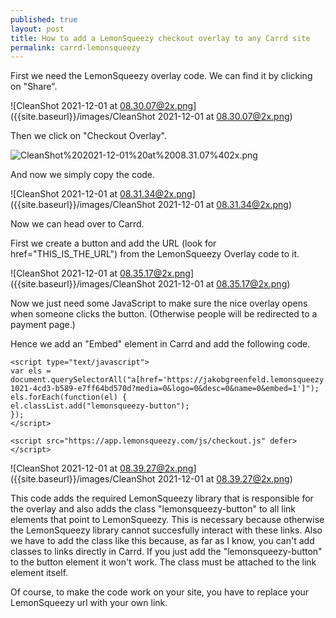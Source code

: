 ```yaml
---
published: true
layout: post
title: How to add a LemonSqueezy checkout overlay to any Carrd site
permalink: carrd-lemonsqueezy
---
```


First we need the LemonSqueezy overlay code. We can find it by clicking on "Share".

![CleanShot 2021-12-01 at 08.30.07@2x.png]({{site.baseurl}}/images/CleanShot 2021-12-01 at 08.30.07@2x.png)



Then we click on "Checkout Overlay".

![CleanShot%202021-12-01%20at%2008.31.07%402x.png]({{site.baseurl}}/images/CleanShot%202021-12-01%20at%2008.31.07%402x.png)

And now we simply copy the code.

![CleanShot 2021-12-01 at 08.31.34@2x.png]({{site.baseurl}}/images/CleanShot 2021-12-01 at 08.31.34@2x.png)



Now we can head over to Carrd. 

First we create a button and add the URL (look for href="THIS_IS_THE_URL") from the LemonSqueezy Overlay code to it. 

![CleanShot 2021-12-01 at 08.35.17@2x.png]({{site.baseurl}}/images/CleanShot 2021-12-01 at 08.35.17@2x.png)


Now we just need some JavaScript to make sure the nice overlay opens when someone clicks the button. (Otherwise people will be redirected to a payment page.)

Hence we add an "Embed" element in Carrd and add the following code.


    <script type="text/javascript">
    var els = document.querySelectorAll("a[href='https://jakobgreenfeld.lemonsqueezy.com/checkout/buy/3057c25d-1021-4cd3-b589-e7ff64bd570d?media=0&logo=0&desc=0&name=0&embed=1']");
    els.forEach(function(el) {
    el.classList.add("lemonsqueezy-button");
    });
    </script>
    
    <script src="https://app.lemonsqueezy.com/js/checkout.js" defer></script>
    
 
 ![CleanShot 2021-12-01 at 08.39.27@2x.png]({{site.baseurl}}/images/CleanShot 2021-12-01 at 08.39.27@2x.png)


This code adds the required LemonSqueezy library that is responsible for the overlay and also adds the class "lemonsqueezy-button" to all link elements that point to LemonSqueezy. This is necessary because otherwise the LemonSqueezy library cannot succesfully interact with these links. Also we have to add the class like this because, as far as I know, you can't add classes to links directly in Carrd. If you just add the "lemonsqueezy-button" to the button element it won't work. The class must be attached to the link element itself. 

Of course, to make the code work on your site, you have to replace your LemonSqueezy url with your own link.
